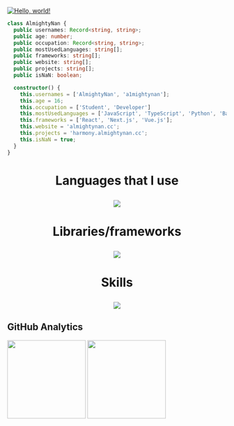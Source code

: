 [![Hello, world!](https://readme-typing-svg.demolab.com?font=Consola&pause=900&color=00F754&center=true&vCenter=true&multiline=true&repeat=false&width=435&lines=Hello+world!+I'm+AlmightyNan)](https://git.io/typing-svg)

```ts
class AlmightyNan {
  public usernames: Record<string, string>;
  public age: number;
  public occupation: Record<string, string>;
  public mostUsedLanguages: string[];
  public frameworks: string[];
  public website: string[];
  public projects: string[];
  public isNaN: boolean;

  constructor() {
    this.usernames = ['AlmightyNan', 'a1mightynan'];
    this.age = 16;
    this.occupation = ['Student', 'Developer']
    this.mostUsedLanguages = ['JavaScript', 'TypeScript', 'Python', 'Bash', 'HTML'];
    this.frameworks = ['React', 'Next.js', 'Vue.js'];
    this.website = 'almightynan.cc';
    this.projects = 'harmony.almightynan.cc';
    this.isNaN = true;
  }
}
```

<h1 align="center">
Languages that I use
  <br>
</>

<p align="center">
  <a href="https://skillicons.dev">
    <img src="https://skillicons.dev/icons?i=js,ts,py,bash,html,css,rust" />
  </a>
</p>

<h1 align="center">
Libraries/frameworks
  <br>
</>

<p align="center">
  <a href="https://skillicons.dev">
    <img src="https://skillicons.dev/icons?i=react,next,vue,tailwind,express,postgres,prisma" />
  </a>
</p>

<h1 align="center">
Skills
  <br>
</>

<p align="center">
  <a href="https://skillicons.dev">
    <img src="https://skillicons.dev/icons?i=nodejs,grafana,mongo,firebase,,git" />
  </a>
</p>

## GitHub Analytics
<div>
<img height="180em" src="https://github-readme-stats.vercel.app/api?username=AlmightyNan&theme=dark&show_icons=true&count_private=true">
<img height="180em" src="https://github-readme-stats.vercel.app/api/top-langs/?username=AlmightyNan&theme=dark&layout=compact&langs_count=5">
</div>
